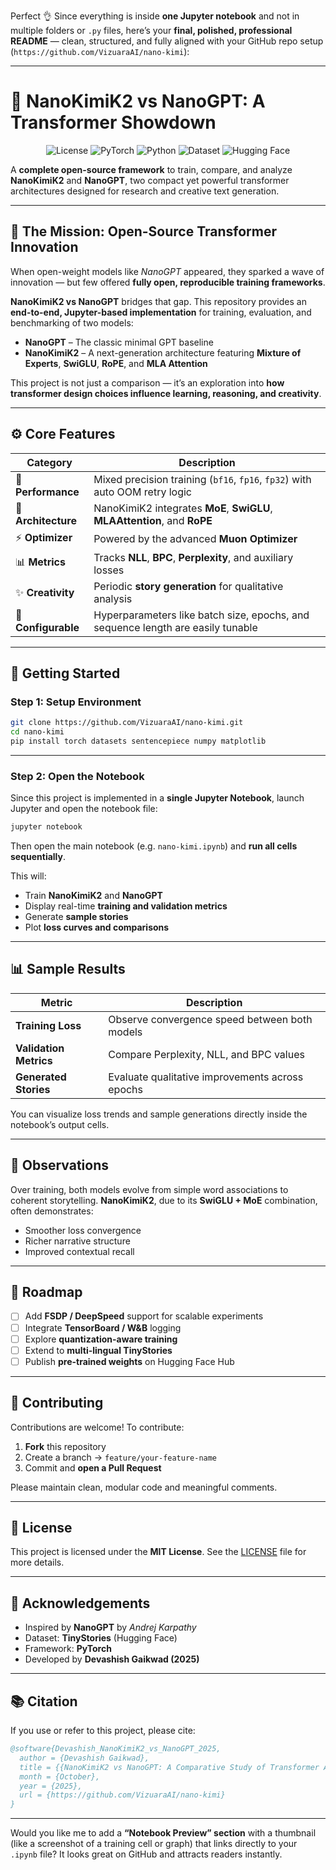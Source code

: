 Perfect 👌 Since everything is inside **one Jupyter notebook** and not in multiple folders or `.py` files, here’s your **final, polished, professional README** — clean, structured, and fully aligned with your GitHub repo setup (`https://github.com/VizuaraAI/nano-kimi`):

---

# 🌟 **NanoKimiK2 vs NanoGPT: A Transformer Showdown**

<p align="center">
  <img src="https://img.shields.io/badge/License-MIT-blue.svg" alt="License">
  <img src="https://img.shields.io/badge/PyTorch-2.2+-ee4c2c?logo=pytorch&logoColor=white" alt="PyTorch">
  <img src="https://img.shields.io/badge/Python-3.8+-yellow.svg" alt="Python">
  <img src="https://img.shields.io/badge/Dataset-TinyStories-9cf" alt="Dataset">
  <img src="https://img.shields.io/badge/HuggingFace-Compatible-orange.svg" alt="Hugging Face">
</p>

A **complete open-source framework** to train, compare, and analyze **NanoKimiK2** and **NanoGPT**, two compact yet powerful transformer architectures designed for research and creative text generation.

---

## 🎯 The Mission: Open-Source Transformer Innovation

When open-weight models like *NanoGPT* appeared, they sparked a wave of innovation — but few offered **fully open, reproducible training frameworks**.

**NanoKimiK2 vs NanoGPT** bridges that gap.
This repository provides an **end-to-end, Jupyter-based implementation** for training, evaluation, and benchmarking of two models:

* **NanoGPT** – The classic minimal GPT baseline
* **NanoKimiK2** – A next-generation architecture featuring **Mixture of Experts**, **SwiGLU**, **RoPE**, and **MLA Attention**

This project is not just a comparison — it’s an exploration into **how transformer design choices influence learning, reasoning, and creativity**.

---

## ⚙️ Core Features

| Category            | Description                                                                     |
| ------------------- | ------------------------------------------------------------------------------- |
| 🚀 **Performance**  | Mixed precision training (`bf16`, `fp16`, `fp32`) with auto OOM retry logic     |
| 🧠 **Architecture** | NanoKimiK2 integrates **MoE**, **SwiGLU**, **MLAAttention**, and **RoPE**       |
| ⚡ **Optimizer**     | Powered by the advanced **Muon Optimizer**                                      |
| 📊 **Metrics**      | Tracks **NLL**, **BPC**, **Perplexity**, and auxiliary losses                   |
| ✨ **Creativity**    | Periodic **story generation** for qualitative analysis                          |
| 🧩 **Configurable** | Hyperparameters like batch size, epochs, and sequence length are easily tunable |

---

## 🚀 Getting Started

### **Step 1: Setup Environment**

```bash
git clone https://github.com/VizuaraAI/nano-kimi.git
cd nano-kimi
pip install torch datasets sentencepiece numpy matplotlib
```

---

### **Step 2: Open the Notebook**

Since this project is implemented in a **single Jupyter Notebook**, launch Jupyter and open the notebook file:

```bash
jupyter notebook
```

Then open the main notebook (e.g. `nano-kimi.ipynb`) and **run all cells sequentially**.

This will:

* Train **NanoKimiK2** and **NanoGPT**
* Display real-time **training and validation metrics**
* Generate **sample stories**
* Plot **loss curves and comparisons**

---

## 📊 Sample Results

| Metric                 | Description                                     |
| ---------------------- | ----------------------------------------------- |
| **Training Loss**      | Observe convergence speed between both models   |
| **Validation Metrics** | Compare Perplexity, NLL, and BPC values         |
| **Generated Stories**  | Evaluate qualitative improvements across epochs |

You can visualize loss trends and sample generations directly inside the notebook’s output cells.

---

## 🔭 Observations

Over training, both models evolve from simple word associations to coherent storytelling.
**NanoKimiK2**, due to its **SwiGLU + MoE** combination, often demonstrates:

* Smoother loss convergence
* Richer narrative structure
* Improved contextual recall

---

## 🧭 Roadmap

* [ ] Add **FSDP / DeepSpeed** support for scalable experiments
* [ ] Integrate **TensorBoard / W&B** logging
* [ ] Explore **quantization-aware training**
* [ ] Extend to **multi-lingual TinyStories**
* [ ] Publish **pre-trained weights** on Hugging Face Hub

---

## 🤝 Contributing

Contributions are welcome!
To contribute:

1. **Fork** this repository
2. Create a branch → `feature/your-feature-name`
3. Commit and **open a Pull Request**

Please maintain clean, modular code and meaningful comments.

---

## 📜 License

This project is licensed under the **MIT License**.
See the [LICENSE](LICENSE) file for more details.

---

## 🙌 Acknowledgements

* Inspired by **NanoGPT** by *Andrej Karpathy*
* Dataset: **TinyStories** (Hugging Face)
* Framework: **PyTorch**
* Developed by **Devashish Gaikwad (2025)**

---

## 📚 Citation

If you use or refer to this project, please cite:

```bibtex
@software{Devashish_NanoKimiK2_vs_NanoGPT_2025,
  author = {Devashish Gaikwad},
  title = {{NanoKimiK2 vs NanoGPT: A Comparative Study of Transformer Architectures}},
  month = {October},
  year = {2025},
  url = {https://github.com/VizuaraAI/nano-kimi}
}
```

---

Would you like me to add a **“Notebook Preview” section** with a thumbnail (like a screenshot of a training cell or graph) that links directly to your `.ipynb` file? It looks great on GitHub and attracts readers instantly.

